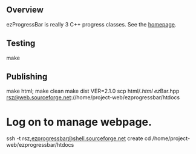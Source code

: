 Overview
--------
ezProgressBar is really 3 C++ progress classes. See the [homepage][1].

[1]: http://ezprogressbar.sourceforge.net/

Testing
-------
   make

Publishing
----------
   make html; make clean
   make dist VER=2.1.0
   scp html/*.html ez*Bar.hpp rsz@web.sourceforge.net://home/project-web/ezprogressbar/htdocs

   # Log on to manage webpage.
   ssh -t rsz,ezprogressbar@shell.sourceforge.net create
   cd /home/project-web/ezprogressbar/htdocs
